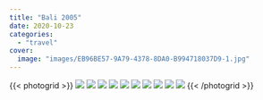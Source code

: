 ```yaml
---
title: "Bali 2005"
date: 2020-10-23
categories:
  - "travel"
cover:
  image: "images/EB96BE57-9A79-4378-8DA0-B994718037D9-1.jpg"
---
```


{{< photogrid >}}
![](images/EB96BE57-9A79-4378-8DA0-B994718037D9-1.jpg)
![](images/5FABF8ED-CE12-4187-BE21-BFA149639A84-1.jpg)
![](images/7FA1043C-ADAF-40BE-A540-0B49532353B5-1.jpg)
![](images/68ABD3E0-FF58-4F47-BF86-36EAF39EADF0-1.jpg)
![](images/EE26435E-7A73-4A0A-8D23-C62AA65857A6-1.jpg)
![](images/IMG_1221-1.jpg)
![](images/IMG_1179-1.jpg)
![](images/IMG_1164-1.jpg)
![](images/IMG_0127.jpg)
![](images/EFA81067-5102-4B17-BFEE-756D27462182.jpg)
{{< /photogrid >}}

